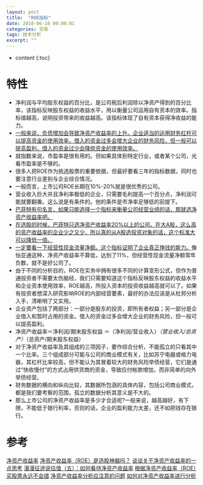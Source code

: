 ```yaml
---
layout: post
title:  "ROE指标"
date: 2018-06-18 00:00:01
categories: 交易
tags: 技术分析
excerpt: ""
---
```


* content
{:toc}


# 特性
* 净利润与平均股东权益的百分比，是公司税后利润除以净资产得到的百分比率，该指标反映股东权益的收益水平，用以衡量公司运用自有资本的效率。指标值越高，说明投资带来的收益越高。该指标体现了自有资本获得净收益的能力。
* <u>一般来说，负债增加会导致净资产收益率的上升。企业适当的运用财务杠杆可以提高资金的使用效率，借入的资金过多会增大企业的财务风险，但一般可以提高盈利，借入的资金过少会降低资金的使用效率。</u>
* 就指数来说，市盈率是很有用的。但如果具体到特定行业，或者某个公司，光看市盈率是不够的。
* 很多人把ROE作为挑选股票的重要依据，但最好要看三年的指标数据，同时也要注意行业差别与企业综合情况。
* 一般而言，上市公司ROE长期在10%-20%就是很优秀的公司。
* 营业收入巨大并且净利率极低的企业，只需要毛利提高一个百分点，净利润可能就要翻番。这么说是有条件的。他的条件是市净率足够低的前提下。
* <u>巴菲特有句名言，如果只能选择一个指标来衡量公司经营业绩的话，那就选净资产收益率吧。</u>
* <u>在选股的时候，巴菲特只选净资产收益率20%以上的公司。在大A股，这么高的资产收益率的企业少之又少，所以真的从A股选投资对象的话，这个标准大可以降低一倍。</u>
* <u>一定要看一下经营性现金流量净额。这个指标证明了企业真正挣钱的能力。</u>像怡亚通这种，净资产收益率不算低，达到了11%，但经营性现金流量净额常年负数，就不是好公司了。
* 由于不同的分析目的，ROE在实务中拥有很多不同的计算变形公式，但作为普通投资者不需要太伤脑经，我们只需要知道这个指标反映股东权益的收益水平和企业资本使用效率，ROE越高，所投入资本的投资收益越高就可以了。如果有投资者想深入研究影响ROE的内部经营要素，最好的办法应该是从杜邦分析入手，清晰明了又实用。
* 企业资产包括了两部分：一部分是股东的投资，即所有者权益；另一部分是企业借入和暂时占用的资金。借入的资金过多会增大企业的财务风险，但一般可以提高盈利。
* 净资产收益率＝净利润/期末股东权益 ＝（净利润/营业收入）*（营业收入/总资产）*（总资产/期末股东权益）
* 对于净资产收益率及其组成的三项因子，要作综合分析，不能孤立的只看其中一个比率。三个组成部分可能与公司的商业模式有关，比如苏宁电器或格力电器，其杠杆比率较高，但不能认为其冒着较大的财务风险举债经营，它们是通过“快收慢付”的方式占用供货商的资金，导致应付帐款增加，而非简单的向外举债经营。
* 财务数据的横向和纵向比较，其数据所包涵的具体内容，包括公司商业模式，都是我们要考察的范围，孤立的数据分析其意义是不大的。
* 那么上市公司的净资产收益率是多少才合适呢?一般来说，越高越好，有下限，不能低于银行利率，否则的话，企业的盈利能力太差，还不如把钱存在银行。






# 参考
[净资产收益率](https://baike.baidu.com/item/%E5%87%80%E8%B5%84%E4%BA%A7%E6%94%B6%E7%9B%8A%E7%8E%87/2064749?fr=aladdin)
[净资产收益率（ROE）是选股神器吗？](https://zhuanlan.zhihu.com/p/25213204)
[谈谈关于净资产收益率的一点思考](https://zhuanlan.zhihu.com/p/34970678)
[漫漫征途说估值（五）：如何看待净资产收益率](https://zhuanlan.zhihu.com/p/25443236)
[根据净资产收益率（ROE）买股票永远不会错](https://zhuanlan.zhihu.com/p/30393210)
[净资产收益率分析应注意的问题](http://blog.sina.com.cn/s/blog_501609930102e5pq.html)
[如何对净资产收益率进行分析](https://www.ppmoney.com/wdstock/521954.html)



